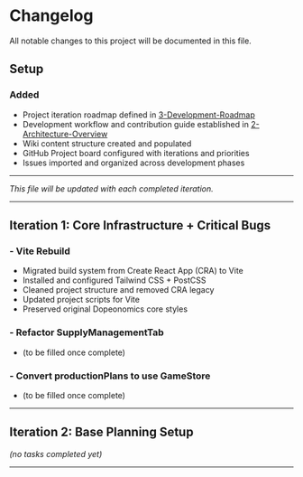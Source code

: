 # Changelog

All notable changes to this project will be documented in this file.

## Setup

### Added
- Project iteration roadmap defined in [3-Development-Roadmap](https://github.com/Anymuz/dopeonomics/wiki/3-Development-Roadmap)
- Development workflow and contribution guide established in [2-Architecture-Overview](https://github.com/Anymuz/dopeonomics/wiki/2-Architecture-Overview)
- Wiki content structure created and populated
- GitHub Project board configured with iterations and priorities
- Issues imported and organized across development phases

---
*This file will be updated with each completed iteration.*


---

## Iteration 1: Core Infrastructure + Critical Bugs

### - Vite Rebuild
- Migrated build system from Create React App (CRA) to Vite
- Installed and configured Tailwind CSS + PostCSS
- Cleaned project structure and removed CRA legacy
- Updated project scripts for Vite
- Preserved original Dopeonomics core styles

### - Refactor SupplyManagementTab
- (to be filled once complete)

### - Convert productionPlans to use GameStore
- (to be filled once complete)

---

## Iteration 2: Base Planning Setup

_(no tasks completed yet)_

---
